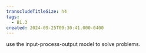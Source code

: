```yaml
---
transcludeTitleSize: h4
tags:
  - B1.3
created: 2024-09-25T09:30:41.000-0400
---
```

use the input-process-output model to solve problems.